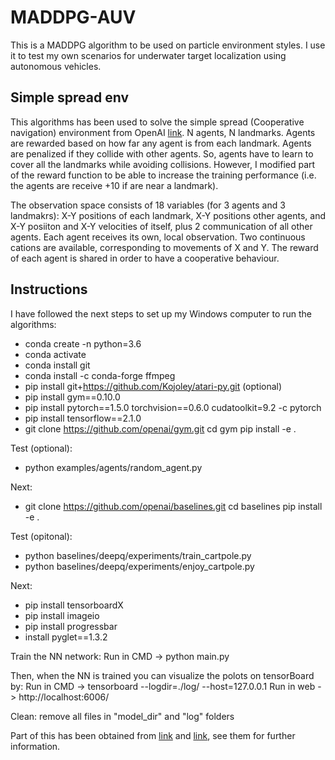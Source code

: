 # MADDPG-AUV
This is a MADDPG algorithm to be used on particle environment styles. I use it to test my own scenarios for underwater target localization using autonomous vehicles. 

## Simple spread env
This algorithms has been used to solve the simple spread (Cooperative navigation) environment from OpenAI [link](https://github.com/openai/multiagent-particle-envs). N agents, N landmarks. Agents are rewarded based on how far any agent is from each landmark. Agents are penalized if they collide with other agents. So, agents have to learn to cover all the landmarks while avoiding collisions. However, I modified part of the reward function to be able to increase the training performance (i.e. the agents are receive +10 if are near a landmark).

The observation space consists of 18 variables (for 3 agents and 3 landmakrs): X-Y positions of each landmark, X-Y positions other agents, and X-Y posiiton and X-Y velocities of itself, plus 2 communication of all other agents. Each agent receives its own, local observation. Two continuous cations are available, corresponding to movements of X and Y. The reward of each agent is shared in order to have a cooperative behaviour.

## Instructions
I have followed the next steps to set up my Windows computer to run the algorithms:

- conda create -n <env-name> python=3.6
- conda activate <env-name>
- conda install git
- conda install -c conda-forge ffmpeg
- pip install git+https://github.com/Kojoley/atari-py.git (optional)
- pip install gym==0.10.0
- pip install pytorch==1.5.0 torchvision==0.6.0 cudatoolkit=9.2 -c pytorch
- pip install tensorflow==2.1.0
- git clone https://github.com/openai/gym.git
  cd gym
  pip install -e .
  
Test (optional):
 - python examples/agents/random_agent.py

Next:
- git clone https://github.com/openai/baselines.git
  cd baselines
  pip install -e .
  
Test (opitonal):
- python baselines/deepq/experiments/train_cartpole.py
- python baselines/deepq/experiments/enjoy_cartpole.py

Next:
- pip install tensorboardX
- pip install imageio
- pip install progressbar
- install pyglet==1.3.2

Train the NN network:
Run in CMD -> python main.py

Then, when the NN is trained you can visualize the polots on tensorBoard by:
Run in CMD -> tensorboard --logdir=./log/ --host=127.0.0.1
Run in web -> http://localhost:6006/

Clean:
remove all files in "model_dir" and "log" folders

Part of this has been obtained from [link](https://arztsamuel.github.io/en/blogs/2018/Gym-and-Baselines-on-Windows.html) and [link](https://knowledge.udacity.com/questions/131475), see them for further information.

